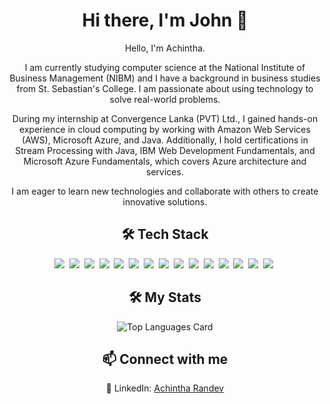 <h1 align="center">Hi there, I'm John 👋</h1>
<div align="center">
<p>Hello, I'm Achintha.</p>

<p>I am currently studying computer science at the National Institute of Business Management (NIBM) and I have a background in business studies from St. Sebastian's College. I am passionate about using technology to solve real-world problems.</p>

<p>During my internship at Convergence Lanka (PVT) Ltd., I gained hands-on experience in cloud computing by working with Amazon Web Services (AWS), Microsoft Azure, and Java. Additionally, I hold certifications in Stream Processing with Java, IBM Web Development Fundamentals, and Microsoft Azure Fundamentals, which covers Azure architecture and services.</p>

<p>I am eager to learn new technologies and collaborate with others to create innovative solutions.</p>
</div>
<h2 align="center">🛠 Tech Stack</h2>
<div align="center">
<img src="https://img.shields.io/badge/Python-3776AB?logo=python&logoColor=fff">&nbsp;
<img src="https://img.shields.io/badge/CSS-1572B6?logo=css3&logoColor=fff">&nbsp;
<img src="https://img.shields.io/badge/HTML-%23E34F26.svg?logo=html5&logoColor=white">&nbsp;
<img src="https://img.shields.io/badge/Java-%23ED8B00.svg?logo=openjdk&logoColor=white">&nbsp;
<img src="https://img.shields.io/badge/Bootstrap-7952B3?logo=bootstrap&logoColor=fff">&nbsp;
<img src="https://img.shields.io/badge/Next.js-black?logo=next.js&logoColor=white">&nbsp;
<img src="https://img.shields.io/badge/Node.js-6DA55F?logo=node.js&logoColor=white">&nbsp;
<img src="https://img.shields.io/badge/Spring%20Boot-6DB33F?logo=springboot&logoColor=fff">&nbsp;
<img src="https://img.shields.io/badge/AWS-%23FF9900.svg?logo=amazon-web-services&logoColor=white">&nbsp;
<img src="https://img.shields.io/badge/Google%20Cloud-%234285F4.svg?logo=google-cloud&logoColor=white">&nbsp;
<img src="https://img.shields.io/badge/MongoDB-%234ea94b.svg?logo=mongodb&logoColor=white">&nbsp;
<img src="https://img.shields.io/badge/MySQL-4479A1?logo=mysql&logoColor=fff">&nbsp;
<img src="https://img.shields.io/badge/ChatGPT-74aa9c?logo=openai&logoColor=white">&nbsp;
<img src="https://img.shields.io/badge/GitHub%20Copilot-000?logo=githubcopilot&logoColor=fff">&nbsp;
<img src="https://img.shields.io/badge/JavaScript-F7DF1E?logo=javascript&logoColor=000">&nbsp;</div>
<h2 align="center">🛠 My Stats</h2>
<div align="center">
<img src="https://github-readme-stats.vercel.app/api/top-langs/?username=achintha-biz&layout=compact&theme=dark" alt="Top Languages Card"></div>
<h2 align="center">📫 Connect with me</h2>
<p align="center">🔗 LinkedIn: <a href="www.linkedin.com/in/achintha-randev-895b4b218" target="_blank">Achintha Randev</a></p>
